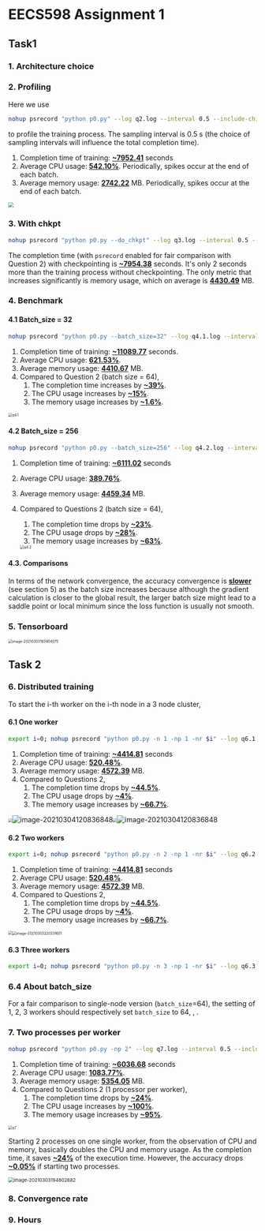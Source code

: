 # EECS598 Assignment 1

## Task1

### 1. Architecture choice

### 2. Profiling

Here we use

```sh
nohup psrecord "python p0.py" --log q2.log --interval 0.5 --include-children --plot q2.png &
```

to profile the training process. The sampling interval is 0.5 s (the choice of sampling intervals will influence the total completion time).

1. Completion time of training: **<u>~7952.41</u>** seconds
2. Average CPU usage: **<u>542.10%</u>**. Periodically, spikes occur at the end of each batch.
3. Average memory usage: **<u>2742.22</u>** MB. Periodically, spikes occur at the end of each batch.

<img src="/home/tianyi/Documents/21 Winter/EECS598/Assignment/eecs598-a1/q2.png" style="zoom:67%;" />

### 3. With chkpt

```sh
nohup psrecord "python p0.py --do_chkpt" --log q3.log --interval 0.5 --include-children --plot q3.png &
```

The completion time (with `psrecord` enabled for fair comparison with Question 2) with checkpointing is **<u>~7954.38</u>** seconds. It's only 2 seconds more than the training process without checkpointing. The only metric that increases significantly is memory usage, which on average is **<u>4430.49</u>** MB.

### 4. Benchmark

#### 4.1 Batch_size = 32

```sh
nohup psrecord "python p0.py --batch_size=32" --log q4.1.log --interval 0.5 --include-children --plot q4.1.png &
```

1. Completion time of training: **<u>~11089.77</u>** seconds.
2. Average CPU usage: **<u>621.53%</u>**. 
3. Average memory usage: **<u>4410.67</u>** MB.
4. Compared to Question 2 (batch size = 64),
   1. The completion time increases by **<u>~39%</u>**.
   2. The CPU usage increases by **<u>~15%</u>**.
   3. The memory usage increases by **<u>~1.6%</u>**.

<img src="/home/tianyi/Documents/21 Winter/EECS598/Assignment/eecs598-a1/q4.1.png" alt="q4.1" style="zoom: 50%;" />

#### 4.2 Batch_size = 256

```sh
nohup psrecord "python p0.py --batch_size=256" --log q4.2.log --interval 0.5 --include-children --plot q4.2.png &
```

1. Completion time of training: **<u>~6111.02</u>** seconds

2. Average CPU usage: **<u>389.76%</u>**.

3. Average memory usage: **<u>4459.34</u>** MB.

4. Compared to Questions 2 (batch size = 64), 

   1. The completion time drops by **<u>~23%</u>**.
   2. The CPU usage drops by **<u>~28%</u>**.
   3. The memory usage increases by **<u>~63%</u>**.

   <img src="/home/tianyi/Documents/21 Winter/EECS598/Assignment/eecs598-a1/q4.2.png" alt="q4.2" style="zoom: 50%;" />

#### 4.3. Comparisons

In terms of the network convergence, the accuracy convergence is **<u>slower</u>** (see section 5) as the batch size increases because although the gradient calculation is closer to the global result, the larger batch size might lead to a saddle point or local minimum since the loss function is usually not smooth.

### 5. Tensorboard

<img src="/home/tianyi/.config/Typora/typora-user-images/image-20210303193904075.png" alt="image-20210303193904075" style="zoom: 50%;" />

## Task 2

### 6. Distributed training

To start the i-th worker on the i-th node in a 3 node cluster,

#### 6.1 One worker

```sh
export i=0; nohup psrecord "python p0.py -n 1 -np 1 -nr $i" --log q6.1.$i.log --interval 0.5 --include-children --plot q6.1.$i.png &
```

1. Completion time of training: **<u>~4414.81</u>** seconds
2. Average CPU usage: **<u>520.48%</u>**.
3. Average memory usage: **<u>4572.39</u>** MB.
4. Compared to Questions 2, 
   1. The completion time drops by **<u>~44.5%</u>**.
   2. The CPU usage drops by **<u>~4%</u>**.
   3. The memory usage increases by **<u>~66.7%</u>**.

<img src="/home/tianyi/Documents/21 Winter/EECS598/Assignment/eecs598-a1/q6.1.0.png" style="zoom:50%;" />![image-20210304120836848](/home/tianyi/.config/Typora/typora-user-images/image-20210304120836848.png)<img src="/home/tianyi/Documents/21 Winter/EECS598/Assignment/eecs598-a1/q6.1.0.png" style="zoom:50%;" />![image-20210304120836848](/home/tianyi/.config/Typora/typora-user-images/image-20210304120836848.png)

#### 6.2 Two workers

```sh
export i=0; nohup psrecord "python p0.py -n 2 -np 1 -nr $i" --log q6.2.$i.log --interval 0.5 --include-children --plot q6.2.$i.png &
```

1. Completion time of training: **<u>~4414.81</u>** seconds
2. Average CPU usage: **<u>520.48%</u>**.
3. Average memory usage: **<u>4572.39</u>** MB.
4. Compared to Questions 2, 
   1. The completion time drops by **<u>~44.5%</u>**.
   2. The CPU usage drops by **<u>~4%</u>**.
   3. The memory usage increases by **<u>~66.7%</u>**.

<img src="/home/tianyi/Documents/21 Winter/EECS598/Assignment/eecs598-a1/q6.2.0.png" style="zoom: 50%;" /><img src="/home/tianyi/.config/Typora/typora-user-images/image-20210303220331601.png" alt="image-20210303220331601" style="zoom: 50%;" />

#### 6.3 Three workers

```sh
export i=0; nohup psrecord "python p0.py -n 3 -np 1 -nr $i" --log q6.3.$i.log --interval 0.5 --include-children --plot q6.3.$i.png &
```



### 6.4 About batch_size

For a fair comparison to single-node version (`batch_size`=64), the setting of 1, 2, 3 workers should respectively set `batch_size` to 64, , .

### 7. Two processes per worker

```sh
nohup psrecord "python p0.py -np 2" --log q7.log --interval 0.5 --include-children --plot q7.png &
```

1. Completion time of training: **<u>~6036.68</u>** seconds
2. Average CPU usage: **<u>1083.77%</u>**.
3. Average memory usage: **<u>5354.05</u>** MB.
4. Compared to Questions 2 (1 processor per worker), 
   1. The completion time drops by **<u>~24%</u>**.
   2. The CPU usage increases by **<u>~100%</u>**.
   3. The memory usage increases by **<u>~95%</u>**.

<img src="/home/tianyi/Documents/21 Winter/EECS598/Assignment/eecs598-a1/q7.png" alt="q7" style="zoom: 50%;" />

Starting 2 processes on one single worker, from the observation of CPU and memory, basically doubles the CPU and memory usage. As the completion time, it saves **<u>~24%</u>** of the execution time. However, the accuracy drops **<u>~0.05%</u>** if starting two processes.

<img src="/home/tianyi/.config/Typora/typora-user-images/image-20210303194802682.png" alt="image-20210303194802682" style="zoom:67%;" />

### 8. Convergence rate



### 9. Hours



